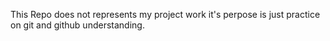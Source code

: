 This Repo does not represents my project work it's perpose is just practice on git and github understanding.
